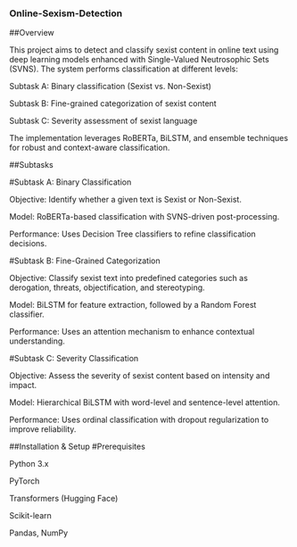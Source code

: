 ### Online-Sexism-Detection

##Overview

This project aims to detect and classify sexist content in online text using deep learning models enhanced with Single-Valued Neutrosophic Sets (SVNS). The system performs classification at different levels:

Subtask A: Binary classification (Sexist vs. Non-Sexist)

Subtask B: Fine-grained categorization of sexist content

Subtask C: Severity assessment of sexist language

The implementation leverages RoBERTa, BiLSTM, and ensemble techniques for robust and context-aware classification.

##Subtasks

#Subtask A: Binary Classification

Objective: Identify whether a given text is Sexist or Non-Sexist.

Model: RoBERTa-based classification with SVNS-driven post-processing.

Performance: Uses Decision Tree classifiers to refine classification decisions.

#Subtask B: Fine-Grained Categorization

Objective: Classify sexist text into predefined categories such as derogation, threats, objectification, and stereotyping.

Model: BiLSTM for feature extraction, followed by a Random Forest classifier.

Performance: Uses an attention mechanism to enhance contextual understanding.

#Subtask C: Severity Classification

Objective: Assess the severity of sexist content based on intensity and impact.

Model: Hierarchical BiLSTM with word-level and sentence-level attention.

Performance: Uses ordinal classification with dropout regularization to improve reliability.

##Installation & Setup
#Prerequisites

Python 3.x

PyTorch

Transformers (Hugging Face)

Scikit-learn

Pandas, NumPy

